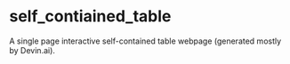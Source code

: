 # self_contiained_table
A single page interactive self-contained table webpage (generated mostly by Devin.ai).

